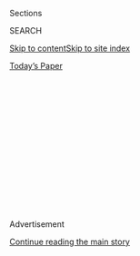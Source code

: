 <div id="app">

<div>

<div>

<div>

<div class="NYTAppHideMasthead css-1q2w90k e1suatyy0">

<div class="section css-ui9rw0 e1suatyy2">

<div class="css-eph4ug er09x8g0">

<div class="css-6n7j50">

</div>

<span class="css-1dv1kvn">Sections</span>

<div class="css-10488qs">

<span class="css-1dv1kvn">SEARCH</span>

</div>

[Skip to content](#site-content)[Skip to site
index](#site-index)

</div>

<div class="css-10698na e1huz5gh0">

</div>

</div>

<div id="masthead-bar-one" class="section hasLinks css-15hmgas e1csuq9d3">

<div class="css-uqyvli e1csuq9d0">

</div>

<div class="css-1uqjmks e1csuq9d1">

</div>

<div class="css-9e9ivx">

[](https://myaccount.nytimes.com/auth/login?response_type=cookie&client_id=vi)

</div>

<div class="css-1bvtpon e1csuq9d2">

[Today’s
Paper](https://www.nytimes.com/section/todayspaper)

</div>

</div>

</div>

</div>

<div data-aria-hidden="false">

<div id="site-content" data-role="main">

<div>

<div class="css-1aor85t" style="opacity:0.000000001;z-index:-1;visibility:hidden">

<div class="css-1hqnpie">

<div class="css-epjblv">

<span class="css-17xtcya">[DealBook](/section/business/dealbook)</span><span class="css-x15j1o">|</span><span class="css-fwqvlz">Starwood
Bidding War Ends Abruptly, Yielding a Merger and a
Puzzle</span>

</div>

<div class="css-k008qs">

<div class="css-1iwv8en">

<span class="css-18z7m18"></span>

<div>

</div>

</div>

<span class="css-1n6z4y">https://nyti.ms/1TlSNr5</span>

<div class="css-1705lsu">

<div class="css-4xjgmj">

<div class="css-4skfbu" data-role="toolbar" data-aria-label="Social Media Share buttons, Save button, and Comments Panel with current comment count" data-testid="share-tools">

  - 
  - 
  - 
  - 
    
    <div class="css-6n7j50">
    
    </div>

  - 

</div>

</div>

</div>

</div>

</div>

</div>

<div class="css-13pd83m">

</div>

<div id="top-wrapper" class="css-1sy8kpn">

<div id="top-slug" class="css-l9onyx">

Advertisement

</div>

[Continue reading the main
story](#after-top)

<div class="ad top-wrapper" style="text-align:center;height:100%;display:block;min-height:250px">

<div id="top" class="place-ad" data-position="top" data-size-key="top">

</div>

</div>

<div id="after-top">

</div>

</div>

<div id="sponsor-wrapper" class="css-1hyfx7x">

<div id="sponsor-slug" class="css-19vbshk">

Supported by

</div>

[Continue reading the main
story](#after-sponsor)

<div id="sponsor" class="ad sponsor-wrapper" style="text-align:center;height:100%;display:block">

</div>

<div id="after-sponsor">

</div>

</div>

<div class="css-v5btjw etb61u70">

<div class="css-h03alg etb61u71">

DealBook Business and Policy

</div>

</div>

<div class="css-1vkm6nb ehdk2mb0">

# Starwood Bidding War Ends Abruptly, Yielding a Merger and a Puzzle

</div>

![<span class="css-16f3y1r e13ogyst0">Arne Sorenson on creating the
biggest hotel company in the world after a secretive Chinese firm walked
away from its $14 billion takeover offer for
Starwood.</span><span class="css-cch8ym"><span class="css-1dv1kvn">Credit</span><span class="css-cnj6d5 e1z0qqy90" itemprop="copyrightHolder"><span class="css-1ly73wi e1tej78p0">Credit...</span><span>CNBC</span></span></span>](https://static01.nyt.com/images/2016/04/01/business/cnbc-starwood1/cnbc-starwood1-videoSixteenByNine1050.png)

<div class="css-xt80pu e12qa4dv0">

<div class="css-18e8msd">

<div class="css-vp77d3 epjyd6m0">

<div class="css-1baulvz">

By [<span class="css-1baulvz" itemprop="name">Michael J. de la
Merced</span>](http://www.nytimes.com/by/michael-j-de-la-merced) and
<span class="css-1baulvz last-byline" itemprop="name">Leslie
Picker</span>

</div>

</div>

  - March 31,
    2016

  - 
    
    <div class="css-4xjgmj">
    
    <div class="css-d8bdto" data-role="toolbar" data-aria-label="Social Media Share buttons, Save button, and Comments Panel with current comment count" data-testid="share-tools">
    
      - 
      - 
      - 
      - 
        
        <div class="css-6n7j50">
        
        </div>
    
      - 
    
    </div>
    
    </div>

</div>

</div>

<div class="section meteredContent css-1r7ky0e" name="articleBody" itemprop="articleBody">

<div class="css-1fanzo5 StoryBodyCompanionColumn">

<div class="css-53u6y8">

Ever since a group led by the acquisitive — and secretive — Chinese firm
Anbang Insurance Group [raised its
bid](http://www.nytimes.com/2016/03/29/business/dealbook/starwood-bidding-war-increases-with-higher-offer.html)
for Starwood Hotels and Resorts, advisers to the American hotel company
were a little wary that its new suitor might not be able to follow
through.

And then early Thursday morning, Starwood and its advisers began to
learn that Anbang was likely to walk away, just weeks after first
emerging to challenge Marriott International in a highly visible merger
contest.

By Thursday afternoon, Anbang and its partners [formally
withdrew](http://www.prnewswire.com/news-releases/anbang-jc-flowers-primavera-consortium-determines-not-to-proceed-with-its-proposal-to-acquire-starwood-300244405.html)
their $14 billion takeover offer for Starwood, ceding the operator of
the Westin and Sheraton chains to Marriott in a puzzling turn of events.

So ends what had been poised to become one of the big merger battles of
2016, as the century-old Marriott faced losing to a consortium whose
leader [boasted close
ties](http://www.nytimes.com/2016/03/30/business/dealbook/china-anbang-starwood-wu-xiaohui.html)
to the Chinese government.

</div>

</div>

<div class="css-1fanzo5 StoryBodyCompanionColumn">

<div class="css-53u6y8">

But after being topped twice in bidding by the group — which included
Anbang, the American private equity firm J.C. Flowers & Company and
Primavera Capital, an investment firm led by a former chairman of
Goldman Sachs for Asia — Marriott decided earlier this week not to
immediately raise its latest offer beyond roughly $13.25 billion,
betting that something would befall the consortium’s efforts.

That wager paid off. Combining Starwood with Marriott will create the
biggest hotel company in the world, with more than 5,500 owned or
franchised hotels and 1.1 million rooms.

</div>

</div>

<div class="css-79elbk" data-testid="photoviewer-wrapper">

<div class="css-z3e15g" data-testid="photoviewer-wrapper-hidden">

</div>

<div class="css-1a48zt4 ehw59r15" data-testid="photoviewer-children">

![<span class="css-16f3y1r e13ogyst0" data-aria-hidden="true">The W
hotel in Los Angeles, owned by Starwood Hotels & Resorts. The merger of
Starwood and Marriott will create the biggest hotel company in the
world.</span><span class="css-cnj6d5 e1z0qqy90" itemprop="copyrightHolder"><span class="css-1ly73wi e1tej78p0">Credit...</span><span>Patrick
T.
Fallon/Bloomberg</span></span>](https://static01.nyt.com/images/2016/04/01/business/01db-starwood/01db-starwood-articleLarge.jpg?quality=75&auto=webp&disable=upscale)

</div>

</div>

<div class="css-1fanzo5 StoryBodyCompanionColumn">

<div class="css-53u6y8">

Starwood [said in a
statement](http://www.businesswire.com/news/home/20160331006518/en/Starwood-Hotels-Resorts-Announces-Anbang-Consortium-Withdrawn)
on Thursday that it had still managed to extract more money for the
company’s investors and looked forward to combining with Marriott.

“Throughout this process, we have been focused on maximizing stockholder
value now and in the future,” Bruce Duncan, Starwood’s chairman, said.
“Our board is confident this transaction offers superior value for
Starwood’s stockholders, can close quickly and provides value-creation
potential that will enable both sets of stockholders to benefit from
future financial performance.”

</div>

</div>

<div class="css-1fanzo5 StoryBodyCompanionColumn">

<div class="css-53u6y8">

Shares in Starwood fell more than 4 percent in after-hours trading after
Anbang’s disclosure, to $79.92. Shares in Marriott fell 5 percent, to
$67.61.

What happened to Anbang’s takeover effort is unclear. In a statement on
Thursday, the insurer’s consortium blamed unspecified “various market
considerations” for its need to withdraw.

The abrupt withdrawal of the offer raised new questions, including
whether the Chinese government, which has close ties with Anbang, had
blocked the proposed transaction, or whether the insurer and its fellow
bidders had run into issues with the financing for the deal.

It is a mysterious end to the pursuit by Anbang, a huge insurer that has
risen to prominence in recent years, in part through audacious
deal-making. The Chinese firm, which has assets of more than $291
billion, became a force in the luxury hotel business in less than two
years after buying the likes of the Waldorf Astoria and the JW Marriott
Essex House.

Its chairman, Wu Xiaohui, had begun to gain a reputation as a Chinese
counterpart to Warren E. Buffett, his wealth compounding rapidly since
founding the insurer in 2004.

Still, the company he oversees has been criticized for its unusually
opaque corporate structure: Thirty-seven interlocking holding companies
control over 93 percent of Anbang’s shares, while two government-owned
companies own the remainder.

</div>

</div>

<div class="css-1fanzo5 StoryBodyCompanionColumn">

<div class="css-53u6y8">

Had Anbang won Starwood, its deal would have been the biggest takeover
of an American target by a Chinese buyer, according to data from
Dealogic.

Yet from the time Anbang publicly bid for the hotel chain, investors and
analysts questioned whether the Chinese-led group could actually close
on its offer.

Anbang sought to break up Starwood’s first deal with Marriott [by
offering
$76](http://www.nytimes.com/2016/03/15/business/dealbook/starwood-receives-unsolicited-bid-putting-marriott-plan-in-doubt.html)
a share in cash[, going up to
$78](http://www.nytimes.com/2016/03/19/business/dealbook/starwood-says-rivals-counteroffer-tops-bid-from-marriott.html)
a share, a proposal that people briefed on the discussions said was
fully documented, meaning the financing was in place.

Marriott countered with a [new
cash-and-stock](http://www.nytimes.com/2016/03/22/business/dealbook/marriott-raises-bid-for-starwood.html)
proposal on March 21 valued then at $79.53 a share, raising the prospect
that the Chinese-led group would come back with an even higher bid.

Anbang and its partners[indeed
responded](http://www.nytimes.com/2016/03/29/business/dealbook/starwood-bidding-war-increases-with-higher-offer.html),
by offering $81 a share and then $82.75 a share in cash. But the latest
offer, which came last weekend, seemed on shakier grounds with its
financing, according to people briefed on the matter.

Analysts said that Marriott would be hard-pressed to beat that price,
since doing so could hurt its earnings per
share.

</div>

</div>

<div style="max-width:100%;margin:0 auto">

<div class="css-17dprlf" data-id="100000004269803" data-slug="starwood-stock-chart" style="max-width:600px">

</div>

</div>

<div class="css-1fanzo5 StoryBodyCompanionColumn">

<div class="css-53u6y8">

But Marriott publicly questioned whether Anbang and its partners truly
had the financing needed to close their offer, as well as how long
American government regulators would take to bless the deal.

</div>

</div>

<div class="css-1fanzo5 StoryBodyCompanionColumn">

<div class="css-53u6y8">

Another particular concern was whether a government panel focused on the
national security aspects of mergers would require selling off Starwood
properties near sensitive locations. The St. Regis Washington D.C., for
example, is only blocks away from the White House, while a W hotel is
near the Treasury Department.

Starwood and its advisers pressed the consortium for more information
about financing and whether the Chinese government would bless the new
proposal, these people said, requesting anonymity to discuss
confidential negotiations.

People involved in the transaction spoke on the condition of anonymity.

Publicly, Starwood [noted on
March 28](http://www.businesswire.com/news/home/20160328005392/en/Starwood-Hotels-Resorts-Board-Directors-Determines-Revised)
that while its board had determined that Anbang’s second bid was
“reasonably likely to lead to a ‘superior proposal,’” the new proposal
was nonbinding and that the two sides needed to hammer out “nonprice
terms.”

The hotelier had been waiting several days for a response from the
Chinese-led group when word first began to filter in early Thursday that
Anbang and its partners were preparing to walk away, according to the
people briefed on the matter.

Then around midafternoon on Thursday, Anbang’s consortium sent
Starwood’s board a letter thanking them for their work but stating
that it needed to walk away for unspecified market reasons.

No further reason was given.

</div>

</div>

</div>

<div>

</div>

<div>

</div>

<div>

</div>

<div>

<div id="bottom-wrapper" class="css-1ede5it">

<div id="bottom-slug" class="css-l9onyx">

Advertisement

</div>

[Continue reading the main
story](#after-bottom)

<div id="bottom" class="ad bottom-wrapper" style="text-align:center;height:100%;display:block;min-height:90px">

</div>

<div id="after-bottom">

</div>

</div>

</div>

</div>

</div>

## Site Index

<div>

</div>

## Site Information Navigation

  - [© <span>2020</span> <span>The New York Times
    Company</span>](https://help.nytimes.com/hc/en-us/articles/115014792127-Copyright-notice)

<!-- end list -->

  - [NYTCo](https://www.nytco.com/)
  - [Contact
    Us](https://help.nytimes.com/hc/en-us/articles/115015385887-Contact-Us)
  - [Work with us](https://www.nytco.com/careers/)
  - [Advertise](https://nytmediakit.com/)
  - [T Brand Studio](http://www.tbrandstudio.com/)
  - [Your Ad
    Choices](https://www.nytimes.com/privacy/cookie-policy#how-do-i-manage-trackers)
  - [Privacy](https://www.nytimes.com/privacy)
  - [Terms of
    Service](https://help.nytimes.com/hc/en-us/articles/115014893428-Terms-of-service)
  - [Terms of
    Sale](https://help.nytimes.com/hc/en-us/articles/115014893968-Terms-of-sale)
  - [Site
    Map](https://spiderbites.nytimes.com)
  - [Help](https://help.nytimes.com/hc/en-us)
  - [Subscriptions](https://www.nytimes.com/subscription?campaignId=37WXW)

</div>

</div>

</div>

</div>
